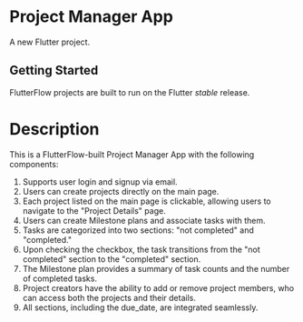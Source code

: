 # Project Manager App

A new Flutter project.

## Getting Started

FlutterFlow projects are built to run on the Flutter _stable_ release.

# Description
This is a FlutterFlow-built Project Manager App with the following components:

1. Supports user login and signup via email.
2. Users can create projects directly on the main page.
3. Each project listed on the main page is clickable, allowing users to navigate to the "Project Details" page.
4. Users can create Milestone plans and associate tasks with them.
5. Tasks are categorized into two sections: "not completed" and "completed."
6. Upon checking the checkbox, the task transitions from the "not completed" section to the "completed" section.
7. The Milestone plan provides a summary of task counts and the number of completed tasks.
8. Project creators have the ability to add or remove project members, who can access both the projects and their details.
9. All sections, including the due_date, are integrated seamlessly.
